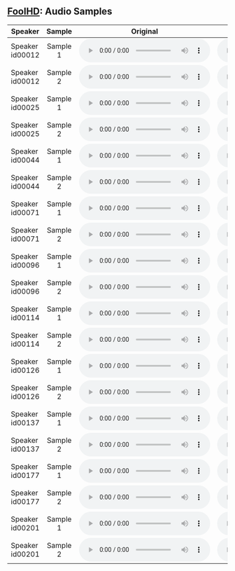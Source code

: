 ## [FoolHD](https://fsepteixeira.github.io/FoolHD/): Audio Samples

| Speaker | Sample | Original | FGSM | BIM | FoolHD Targeted | FoolHD Untargeted |
|---------|:------:|:--------:|:----:|:---:|:---------------:|-------------------|
| Speaker id00012 | Sample 1 | <audio controls id="player"><source src="original/id00012/id00012_C_FAL9gv8bo_00029_00000.wav" type="audio/wav" preload="auto"></audio> | <audio controls id="player"><source src="fgsm/id00012/id00012_C_FAL9gv8bo_00029_00000.wav" type="audio/wav" preload="auto"></audio> | <audio controls id="player"><source src="bim/id00012/id00012_C_FAL9gv8bo_00029_00000.wav" type="audio/wav" preload="auto"></audio> | <audio controls id="player"><source src="untargeted/id00012/id00012_C_FAL9gv8bo_00029_00000.wav" type="audio/wav" preload="auto"></audio> | <audio controls id="player"><source src="targeted/id00012/id00012_C_FAL9gv8bo_00029_00000.wav" type="audio/wav" preload="auto"></audio> |
| Speaker id00012 | Sample 2 | <audio controls id="player"><source src="original/id00012/id00012_Pdni5zyZJYA_00085_00000.wav" type="audio/wav" preload="auto"></audio> | <audio controls id="player"><source src="fgsm/id00012/id00012_Pdni5zyZJYA_00085_00000.wav" type="audio/wav" preload="auto"></audio> | <audio controls id="player"><source src="bim/id00012/id00012_Pdni5zyZJYA_00085_00000.wav" type="audio/wav" preload="auto"></audio> | <audio controls id="player"><source src="untargeted/id00012/id00012_Pdni5zyZJYA_00085_00000.wav" type="audio/wav" preload="auto"></audio> | <audio controls id="player"><source src="targeted/id00012/id00012_Pdni5zyZJYA_00085_00000.wav" type="audio/wav" preload="auto"></audio> |
| Speaker id00025 | Sample 1 | <audio controls id="player"><source src="original/id00025/id00025_PjSeVtbvSjA_00023_00000.wav" type="audio/wav" preload="auto"></audio> | <audio controls id="player"><source src="fgsm/id00025/id00025_PjSeVtbvSjA_00023_00000.wav" type="audio/wav" preload="auto"></audio> | <audio controls id="player"><source src="bim/id00025/id00025_PjSeVtbvSjA_00023_00000.wav" type="audio/wav" preload="auto"></audio> | <audio controls id="player"><source src="untargeted/id00025/id00025_PjSeVtbvSjA_00023_00000.wav" type="audio/wav" preload="auto"></audio> | <audio controls id="player"><source src="targeted/id00025/id00025_PjSeVtbvSjA_00023_00000.wav" type="audio/wav" preload="auto"></audio> |
| Speaker id00025 | Sample 2 | <audio controls id="player"><source src="original/id00025/id00025_O_ICgJ0s-_o_00019_00000.wav" type="audio/wav" preload="auto"></audio> | <audio controls id="player"><source src="fgsm/id00025/id00025_O_ICgJ0s-_o_00019_00000.wav" type="audio/wav" preload="auto"></audio> | <audio controls id="player"><source src="bim/id00025/id00025_O_ICgJ0s-_o_00019_00000.wav" type="audio/wav" preload="auto"></audio> | <audio controls id="player"><source src="untargeted/id00025/id00025_O_ICgJ0s-_o_00019_00000.wav" type="audio/wav" preload="auto"></audio> | <audio controls id="player"><source src="targeted/id00025/id00025_O_ICgJ0s-_o_00019_00000.wav" type="audio/wav" preload="auto"></audio> |
| Speaker id00044 | Sample 1 | <audio controls id="player"><source src="original/id00044/id00044__e_QLF9g3No_00062_00000.wav" type="audio/wav" preload="auto"></audio> | <audio controls id="player"><source src="fgsm/id00044/id00044__e_QLF9g3No_00062_00000.wav" type="audio/wav" preload="auto"></audio> | <audio controls id="player"><source src="bim/id00044/id00044__e_QLF9g3No_00062_00000.wav" type="audio/wav" preload="auto"></audio> | <audio controls id="player"><source src="untargeted/id00044/id00044__e_QLF9g3No_00062_00000.wav" type="audio/wav" preload="auto"></audio> | <audio controls id="player"><source src="targeted/id00044/id00044__e_QLF9g3No_00062_00000.wav" type="audio/wav" preload="auto"></audio> |
| Speaker id00044 | Sample 2 | <audio controls id="player"><source src="original/id00044/id00044_y9CfA9NV4So_00135_00000.wav" type="audio/wav" preload="auto"></audio> | <audio controls id="player"><source src="fgsm/id00044/id00044_y9CfA9NV4So_00135_00000.wav" type="audio/wav" preload="auto"></audio> | <audio controls id="player"><source src="bim/id00044/id00044_y9CfA9NV4So_00135_00000.wav" type="audio/wav" preload="auto"></audio> | <audio controls id="player"><source src="untargeted/id00044/id00044_y9CfA9NV4So_00135_00000.wav" type="audio/wav" preload="auto"></audio> | <audio controls id="player"><source src="targeted/id00044/id00044_y9CfA9NV4So_00135_00000.wav" type="audio/wav" preload="auto"></audio> |
| Speaker id00071 | Sample 1 | <audio controls id="player"><source src="original/id00071/id00071_0JDAt0VQxT4_00001_00000.wav" type="audio/wav" preload="auto"></audio> | <audio controls id="player"><source src="fgsm/id00071/id00071_0JDAt0VQxT4_00001_00000.wav" type="audio/wav" preload="auto"></audio> | <audio controls id="player"><source src="bim/id00071/id00071_0JDAt0VQxT4_00001_00000.wav" type="audio/wav" preload="auto"></audio> | <audio controls id="player"><source src="untargeted/id00071/id00071_0JDAt0VQxT4_00001_00000.wav" type="audio/wav" preload="auto"></audio> | <audio controls id="player"><source src="targeted/id00071/id00071_0JDAt0VQxT4_00001_00000.wav" type="audio/wav" preload="auto"></audio> |
| Speaker id00071 | Sample 2 | <audio controls id="player"><source src="original/id00071/id00071_U93Hepx7P2s_00023_00000.wav" type="audio/wav" preload="auto"></audio> | <audio controls id="player"><source src="fgsm/id00071/id00071_U93Hepx7P2s_00023_00000.wav" type="audio/wav" preload="auto"></audio> | <audio controls id="player"><source src="bim/id00071/id00071_U93Hepx7P2s_00023_00000.wav" type="audio/wav" preload="auto"></audio> | <audio controls id="player"><source src="untargeted/id00071/id00071_U93Hepx7P2s_00023_00000.wav" type="audio/wav" preload="auto"></audio> | <audio controls id="player"><source src="targeted/id00071/id00071_U93Hepx7P2s_00023_00000.wav" type="audio/wav" preload="auto"></audio> |
| Speaker id00096 | Sample 1 | <audio controls id="player"><source src="original/id00096/id00096__RX9iRnh3do_00109_00000.wav" type="audio/wav" preload="auto"></audio> | <audio controls id="player"><source src="fgsm/id00096/id00096__RX9iRnh3do_00109_00000.wav" type="audio/wav" preload="auto"></audio> | <audio controls id="player"><source src="bim/id00096/id00096__RX9iRnh3do_00109_00000.wav" type="audio/wav" preload="auto"></audio> | <audio controls id="player"><source src="untargeted/id00096/id00096__RX9iRnh3do_00109_00000.wav" type="audio/wav" preload="auto"></audio> | <audio controls id="player"><source src="targeted/id00096/id00096__RX9iRnh3do_00109_00000.wav" type="audio/wav" preload="auto"></audio> |
| Speaker id00096 | Sample 2 | <audio controls id="player"><source src="original/id00096/id00096_tzVkbXz1Icw_00163_00000.wav" type="audio/wav" preload="auto"></audio> | <audio controls id="player"><source src="fgsm/id00096/id00096_tzVkbXz1Icw_00163_00000.wav" type="audio/wav" preload="auto"></audio> | <audio controls id="player"><source src="bim/id00096/id00096_tzVkbXz1Icw_00163_00000.wav" type="audio/wav" preload="auto"></audio> | <audio controls id="player"><source src="untargeted/id00096/id00096_tzVkbXz1Icw_00163_00000.wav" type="audio/wav" preload="auto"></audio> | <audio controls id="player"><source src="targeted/id00096/id00096_tzVkbXz1Icw_00163_00000.wav" type="audio/wav" preload="auto"></audio> |
| Speaker id00114 | Sample 1 | <audio controls id="player"><source src="original/id00114/id00114_ghtxoTzUUpg_00020_00000.wav" type="audio/wav" preload="auto"></audio> | <audio controls id="player"><source src="fgsm/id00114/id00114_ghtxoTzUUpg_00020_00000.wav" type="audio/wav" preload="auto"></audio> | <audio controls id="player"><source src="bim/id00114/id00114_ghtxoTzUUpg_00020_00000.wav" type="audio/wav" preload="auto"></audio> | <audio controls id="player"><source src="untargeted/id00114/id00114_ghtxoTzUUpg_00020_00000.wav" type="audio/wav" preload="auto"></audio> | <audio controls id="player"><source src="targeted/id00114/id00114_ghtxoTzUUpg_00020_00000.wav" type="audio/wav" preload="auto"></audio> |
| Speaker id00114 | Sample 2 | <audio controls id="player"><source src="original/id00114/id00114_VXfwKTjEmhM_00016_00000.wav" type="audio/wav" preload="auto"></audio> | <audio controls id="player"><source src="fgsm/id00114/id00114_VXfwKTjEmhM_00016_00000.wav" type="audio/wav" preload="auto"></audio> | <audio controls id="player"><source src="bim/id00114/id00114_VXfwKTjEmhM_00016_00000.wav" type="audio/wav" preload="auto"></audio> | <audio controls id="player"><source src="untargeted/id00114/id00114_VXfwKTjEmhM_00016_00000.wav" type="audio/wav" preload="auto"></audio> | <audio controls id="player"><source src="targeted/id00114/id00114_VXfwKTjEmhM_00016_00000.wav" type="audio/wav" preload="auto"></audio> |
| Speaker id00126 | Sample 1 | <audio controls id="player"><source src="original/id00126/id00126_8E-fWWCROk4_00046_00000.wav" type="audio/wav" preload="auto"></audio> | <audio controls id="player"><source src="fgsm/id00126/id00126_8E-fWWCROk4_00046_00000.wav" type="audio/wav" preload="auto"></audio> | <audio controls id="player"><source src="bim/id00126/id00126_8E-fWWCROk4_00046_00000.wav" type="audio/wav" preload="auto"></audio> | <audio controls id="player"><source src="untargeted/id00126/id00126_8E-fWWCROk4_00046_00000.wav" type="audio/wav" preload="auto"></audio> | <audio controls id="player"><source src="targeted/id00126/id00126_8E-fWWCROk4_00046_00000.wav" type="audio/wav" preload="auto"></audio> |
| Speaker id00126 | Sample 2 | <audio controls id="player"><source src="original/id00126/id00126_8E-fWWCROk4_00118_00000.wav" type="audio/wav" preload="auto"></audio> | <audio controls id="player"><source src="fgsm/id00126/id00126_8E-fWWCROk4_00118_00000.wav" type="audio/wav" preload="auto"></audio> | <audio controls id="player"><source src="bim/id00126/id00126_8E-fWWCROk4_00118_00000.wav" type="audio/wav" preload="auto"></audio> | <audio controls id="player"><source src="untargeted/id00126/id00126_8E-fWWCROk4_00118_00000.wav" type="audio/wav" preload="auto"></audio> | <audio controls id="player"><source src="targeted/id00126/id00126_8E-fWWCROk4_00118_00000.wav" type="audio/wav" preload="auto"></audio> |
| Speaker id00137 | Sample 1 | <audio controls id="player"><source src="original/id00137/id00137_fpYAG-_EvrA_00050_00000.wav" type="audio/wav" preload="auto"></audio> | <audio controls id="player"><source src="fgsm/id00137/id00137_fpYAG-_EvrA_00050_00000.wav" type="audio/wav" preload="auto"></audio> | <audio controls id="player"><source src="bim/id00137/id00137_fpYAG-_EvrA_00050_00000.wav" type="audio/wav" preload="auto"></audio> | <audio controls id="player"><source src="untargeted/id00137/id00137_fpYAG-_EvrA_00050_00000.wav" type="audio/wav" preload="auto"></audio> | <audio controls id="player"><source src="targeted/id00137/id00137_fpYAG-_EvrA_00050_00000.wav" type="audio/wav" preload="auto"></audio> |
| Speaker id00137 | Sample 2 | <audio controls id="player"><source src="original/id00137/id00137_mV1G3UkgPno_00081_00000.wav" type="audio/wav" preload="auto"></audio> | <audio controls id="player"><source src="fgsm/id00137/id00137_mV1G3UkgPno_00081_00000.wav" type="audio/wav" preload="auto"></audio> | <audio controls id="player"><source src="bim/id00137/id00137_mV1G3UkgPno_00081_00000.wav" type="audio/wav" preload="auto"></audio> | <audio controls id="player"><source src="untargeted/id00137/id00137_mV1G3UkgPno_00081_00000.wav" type="audio/wav" preload="auto"></audio> | <audio controls id="player"><source src="targeted/id00137/id00137_mV1G3UkgPno_00081_00000.wav" type="audio/wav" preload="auto"></audio> |
| Speaker id00177 | Sample 1 | <audio controls id="player"><source src="original/id00177/id00177_3olh8m6ja5U_00070_00000.wav" type="audio/wav" preload="auto"></audio> | <audio controls id="player"><source src="fgsm/id00177/id00177_3olh8m6ja5U_00070_00000.wav" type="audio/wav" preload="auto"></audio> | <audio controls id="player"><source src="bim/id00177/id00177_3olh8m6ja5U_00070_00000.wav" type="audio/wav" preload="auto"></audio> | <audio controls id="player"><source src="untargeted/id00177/id00177_3olh8m6ja5U_00070_00000.wav" type="audio/wav" preload="auto"></audio> | <audio controls id="player"><source src="targeted/id00177/id00177_3olh8m6ja5U_00070_00000.wav" type="audio/wav" preload="auto"></audio> |
| Speaker id00177 | Sample 2 | <audio controls id="player"><source src="original/id00177/id00177_98hTSzISceU_00091_00000.wav" type="audio/wav" preload="auto"></audio> | <audio controls id="player"><source src="fgsm/id00177/id00177_98hTSzISceU_00091_00000.wav" type="audio/wav" preload="auto"></audio> | <audio controls id="player"><source src="bim/id00177/id00177_98hTSzISceU_00091_00000.wav" type="audio/wav" preload="auto"></audio> | <audio controls id="player"><source src="untargeted/id00177/id00177_98hTSzISceU_00091_00000.wav" type="audio/wav" preload="auto"></audio> | <audio controls id="player"><source src="targeted/id00177/id00177_98hTSzISceU_00091_00000.wav" type="audio/wav" preload="auto"></audio> |
| Speaker id00201 | Sample 1 | <audio controls id="player"><source src="original/id00201/id00201_hdU90lelTtU_00018_00000.wav" type="audio/wav" preload="auto"></audio> | <audio controls id="player"><source src="fgsm/id00201/id00201_hdU90lelTtU_00018_00000.wav" type="audio/wav" preload="auto"></audio> | <audio controls id="player"><source src="bim/id00201/id00201_hdU90lelTtU_00018_00000.wav" type="audio/wav" preload="auto"></audio> | <audio controls id="player"><source src="untargeted/id00201/id00201_hdU90lelTtU_00018_00000.wav" type="audio/wav" preload="auto"></audio> | <audio controls id="player"><source src="targeted/id00201/id00201_hdU90lelTtU_00018_00000.wav" type="audio/wav" preload="auto"></audio> |
| Speaker id00201 | Sample 2 | <audio controls id="player"><source src="original/id00201/id00201_uCc6Iz-Liyk_00033_00000.wav" type="audio/wav" preload="auto"></audio> | <audio controls id="player"><source src="fgsm/id00201/id00201_uCc6Iz-Liyk_00033_00000.wav" type="audio/wav" preload="auto"></audio> | <audio controls id="player"><source src="bim/id00201/id00201_uCc6Iz-Liyk_00033_00000.wav" type="audio/wav" preload="auto"></audio> | <audio controls id="player"><source src="untargeted/id00201/id00201_uCc6Iz-Liyk_00033_00000.wav" type="audio/wav" preload="auto"></audio> | <audio controls id="player"><source src="targeted/id00201/id00201_uCc6Iz-Liyk_00033_00000.wav" type="audio/wav" preload="auto"></audio> |
